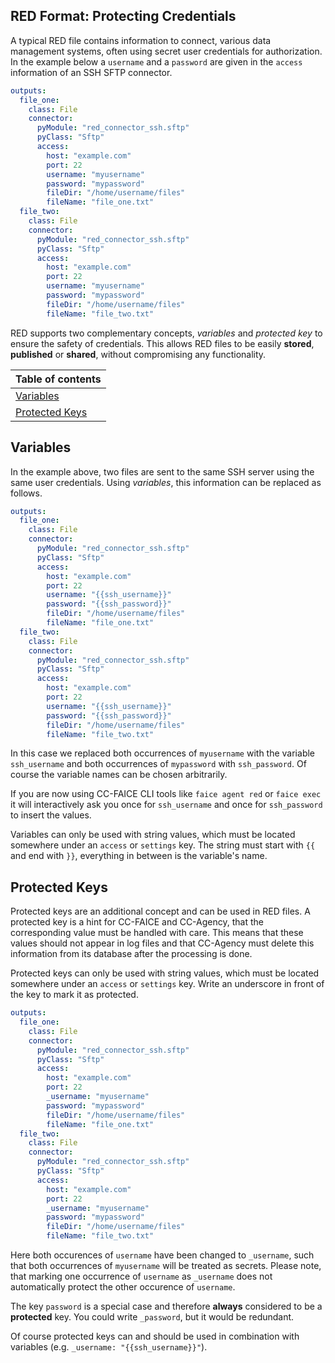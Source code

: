 ## RED Format: Protecting Credentials

A typical RED file contains information to connect, various data management systems, often using secret user credentials for authorization. In the example below a `username` and a `password` are given in the `access` information of an SSH SFTP connector.

```yaml
outputs:
  file_one:
    class: File
    connector:
      pyModule: "red_connector_ssh.sftp"
      pyClass: "Sftp"
      access:
        host: "example.com"
        port: 22
        username: "myusername"
        password: "mypassword"
        fileDir: "/home/username/files"
        fileName: "file_one.txt"
  file_two:
    class: File
    connector:
      pyModule: "red_connector_ssh.sftp"
      pyClass: "Sftp"
      access:
        host: "example.com"
        port: 22
        username: "myusername"
        password: "mypassword"
        fileDir: "/home/username/files"
        fileName: "file_two.txt"
```

RED supports two complementary concepts, *variables* and *protected key* to ensure the safety of credentials. This allows RED files to be easily **stored**, **published** or **shared**, without compromising any functionality.

| Table of contents |
| --- |
| [Variables](#variables) |
| [Protected Keys](#protected-keys) |


## Variables

In the example above, two files are sent to the same SSH server using the same user credentials. Using *variables*, this information can be replaced as follows.

```yaml
outputs:
  file_one:
    class: File
    connector:
      pyModule: "red_connector_ssh.sftp"
      pyClass: "Sftp"
      access:
        host: "example.com"
        port: 22
        username: "{{ssh_username}}"
        password: "{{ssh_password}}"
        fileDir: "/home/username/files"
        fileName: "file_one.txt"
  file_two:
    class: File
    connector:
      pyModule: "red_connector_ssh.sftp"
      pyClass: "Sftp"
      access:
        host: "example.com"
        port: 22
        username: "{{ssh_username}}"
        password: "{{ssh_password}}"
        fileDir: "/home/username/files"
        fileName: "file_two.txt"
```

In this case we replaced both occurrences of `myusername` with the variable `ssh_username` and both occurrences of `mypassword` with `ssh_password`. Of course the variable names can be chosen arbitrarily.

If you are now using CC-FAICE CLI tools like `faice agent red` or `faice exec` it will interactively ask you once for `ssh_username` and once for `ssh_password` to insert the values.

Variables can only be used with string values, which must be located somewhere under an `access` or `settings` key. The string must start with `{{` and end with `}}`, everything in between is the variable's name.


## Protected Keys

Protected keys are an additional concept and can be used in RED files. A protected key is a hint for CC-FAICE and CC-Agency, that the corresponding value must be handled with care. This means that these values should not appear in log files and that CC-Agency must delete this information from its database after the processing is done.

Protected keys can only be used with string values, which must be located somewhere under an `access` or `settings` key. Write an underscore in front of the key to mark it as protected.

```yaml
outputs:
  file_one:
    class: File
    connector:
      pyModule: "red_connector_ssh.sftp"
      pyClass: "Sftp"
      access:
        host: "example.com"
        port: 22
        _username: "myusername"
        password: "mypassword"
        fileDir: "/home/username/files"
        fileName: "file_one.txt"
  file_two:
    class: File
    connector:
      pyModule: "red_connector_ssh.sftp"
      pyClass: "Sftp"
      access:
        host: "example.com"
        port: 22
        _username: "myusername"
        password: "mypassword"
        fileDir: "/home/username/files"
        fileName: "file_two.txt"
```

Here both occurences of `username` have been changed to `_username`, such that both occurrences of `myusername` will be treated as secrets. Please note, that marking one occurrence of `username` as `_username` does not automatically protect the other occurence of `username`.

The key `password` is a special case and therefore **always** considered to be a **protected** key. You could write `_password`, but it would be redundant.

Of course protected keys can and should be used in combination with variables (e.g. `_username: "{{ssh_username}}"`).
